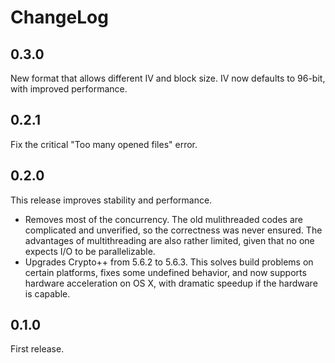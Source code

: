 # ChangeLog

## 0.3.0
New format that allows different IV and block size. IV now defaults to 96-bit, with improved performance.

## 0.2.1

Fix the critical "Too many opened files" error.

## 0.2.0

This release improves stability and performance.

* Removes most of the concurrency. The old mulithreaded codes are complicated and unverified, so the correctness was never ensured. The advantages of multithreading are also rather limited, given that no one expects I/O to be parallelizable.
* Upgrades Crypto++ from 5.6.2 to 5.6.3. This solves build problems on certain platforms, fixes some undefined behavior, and now supports hardware acceleration on OS X, with dramatic speedup if the hardware is capable.

## 0.1.0

First release.
